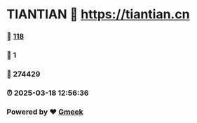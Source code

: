 # TIANTIAN :link: https://tiantian.cn 
### :page_facing_up: [118](https://tiantian.cn/tag.html) 
### :speech_balloon: 1 
### :hibiscus: 274429 
### :alarm_clock: 2025-03-18 12:56:36 
### Powered by :heart: [Gmeek](https://github.com/Meekdai/Gmeek)
